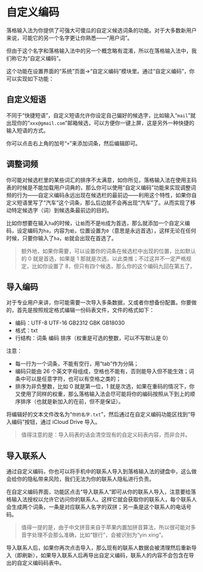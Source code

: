 # 自定义编码

落格输入法为你提供了可强大可傻瓜的自定义候选词条的功能。对于大多数新用户来说，可能它的另一个名字更让你熟悉——“用户词”。

但由于这个名字和落格输入法中的另一个概念略有混淆，所以在落格输入法中，我们称它为“自定义编码”。

这个功能在设置界面的“系统”页面→“自定义编码”模块里。通过“自定义编码”，你可以实现如下功能：

## 自定义短语

不同于“快捷短语”，自定义短语允许你设定自己偏好的候选字，比如输入“`mail`”就出现你的“`xxx@gmail.com`”邮箱候选，可以方便你一键上屏，这是另外一种快捷的输入短语的方式。

你可以点击右上角的加号“`+`”来添加词条，然后编辑即可。

## 调整词频

你可能对候选栏里的某些词汇的排序不太满意，如你所见，落格输入法在使用主码表的时候是不能加载用户词典的，那么你可以使用“自定义编码”功能来实现调整词频的行为——自定义编码永远出现在候选栏的最前边——利用这个特性，如果你自定义短语里写了“汽车”这个词条，那么后边就不会再出现“汽车”了。从而实现了移动特定候选字（词）到候选条最前边的目的。

比如你想要在输入`ha`的时候，让`蛤`而不是`哈`成为首选，那么就添加一个自定义编码，设定编码为`ha`，内容为`蛤`，位置设置为`0`（意思是永远首选），这样无论在任何时候，只要你输入了`ha`，`蛤`就会出现在首选了。

> 额外地，如果你需要，可以设置你的词条在候选栏中出现的位置，比如默认的 0 就是首选，如果是 1 那就是次选，以此类推；不过这并不一定严格规定，比如你设置了 8，但只有四个候选，那么你的这个编码九回在第五了。

## 导入编码

对于专业用户来讲，你可能需要一次导入多条数据，又或者你想备份配置。你要做的，首先是按照规定格式编辑一份码表文件，文件的格式如下：

*   编码：UTF-8 UTF-16 GB2312 GBK GB18030
*   格式：txt
*   行结构：词条 编码 排序（权重是可选的整数，可以不写默认是 0）

注意：

*   每一行为一个词条，不能有空行，用“tab”作为分隔；
*   编码只能由 26 个英文字母组成，空格也不能有，否则能导入但不能生效；词条中可以是任意字符，也可以有空格之类的；
*   排序为非负整数，比如 0 就是第一位，1 就是次选，如果在重码的情况下，你又使用了同样的权重，那么落格输入法会尽可能将你的编码按照从下到上的顺序排序（也就是新加入的在前，但不是保证）。

将编辑好的文本文件改名为“`你的名字.txt`”，然后通过在自定义编码功能区找到“导入编码”按钮，通过 iCloud Drive 导入。

> 值得注意的是：导入码表的话会清空现有的自定义码表内容，而非合并。

## 导入联系人

通过自定义编码，你也可以将手机中的联系人导入到落格输入法的键盘中，这么做会给你的隐私带来风险，我们无法为你的联系人隐私进行负责。

在自定义编码界面，功能区点击“导入联系人”即可从你的联系人导入，注意要给落格输入法授权以允许它访问你的联系人。这样它就会获取你的联系人，每个联系人会生成两个词条，一条是对应联系人名字的双拼；另一条是这个联系人的电话号码。

> 值得一提的是，由于中文拼音来自于苹果内置加拼音算法，所以很可能对多音字处理不会那么准确，比如“银行”，会被识别为“yin xing”。

导入联系人后，如果你再次点击导入，那么现有的联系人数据会被清理然后重新导入（即刷新），如果导入联系人后再导出自定义编码，联系人的内容不会包含在导出的自定义编码码表中。